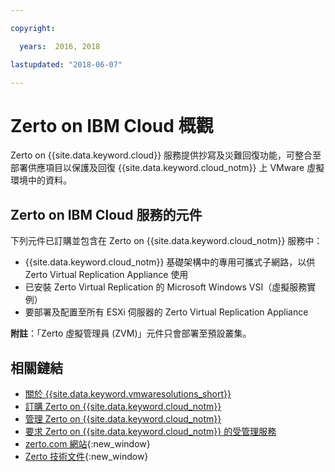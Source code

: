 ```yaml
---

copyright:

  years:  2016, 2018

lastupdated: "2018-06-07"

---
```


# Zerto on IBM Cloud 概觀

Zerto on {{site.data.keyword.cloud}} 服務提供抄寫及災難回復功能，可整合至部署供應項目以保護及回復 {{site.data.keyword.cloud_notm}} 上 VMware 虛擬環境中的資料。

## Zerto on IBM Cloud 服務的元件

下列元件已訂購並包含在 Zerto on {{site.data.keyword.cloud_notm}} 服務中：

* {{site.data.keyword.cloud_notm}} 基礎架構中的專用可攜式子網路，以供 Zerto Virtual Replication Appliance 使用
* 已安裝 Zerto Virtual Replication 的 Microsoft Windows VSI（虛擬服務實例）
* 要部署及配置至所有 ESXi 伺服器的 Zerto Virtual Replication Appliance

**附註**：「Zerto 虛擬管理員 (ZVM)」元件只會部署至預設叢集。


## 相關鏈結

* [關於 {{site.data.keyword.vmwaresolutions_short}}](../vmonic/prod_overview.html)
* [訂購 Zerto on {{site.data.keyword.cloud_notm}}](zerto_ordering.html)
* [管理 Zerto on {{site.data.keyword.cloud_notm}}](managingzertodr.html)
* [要求 Zerto on {{site.data.keyword.cloud_notm}} 的受管理服務](managing_zerto_services.html)
* [zerto.com 網站](https://www.zerto.com){:new_window}
* [Zerto 技術文件](https://www.zerto.com/myzerto/technical-documentation/){:new_window}
